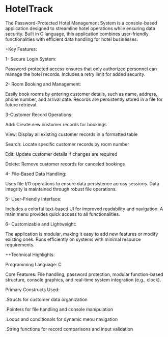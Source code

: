 # HotelTrack

The Password-Protected Hotel Management System is a console-based application designed to streamline hotel operations while ensuring data security. Built in C language, this application combines user-friendly functionalities with efficient data handling for hotel businesses.

+Key Features:

1- Secure Login System:

Password-protected access ensures that only authorized personnel can manage the hotel records.
Includes a retry limit for added security.

2- Room Booking and Management:

Easily book rooms by entering customer details, such as name, address, phone number, and arrival date.
Records are persistently stored in a file for future retrieval.

3-Customer Record Operations:

Add: Create new customer records for bookings

View: Display all existing customer records in a formatted table

Search: Locate specific customer records by room number

Edit: Update customer details if changes are required

Delete: Remove customer records for canceled bookings

4- File-Based Data Handling:

Uses file I/O operations to ensure data persistence across sessions.
Data integrity is maintained through robust file operations.

5- User-Friendly Interface:

Includes a colorful text-based UI for improved readability and navigation.
A main menu provides quick access to all functionalities.

6- Customizable and Lightweight:

The application is modular, making it easy to add new features or modify existing ones.
Runs efficiently on systems with minimal resource requirements.


++Technical Highlights:

Programming Language: C

Core Features: File handling, password protection, modular function-based structure, console graphics, and real-time system integration (e.g., clock).

Primary Constructs Used:

.Structs for customer data organization

.Pointers for file handling and console manipulation

.Loops and conditionals for dynamic menu navigation

.String functions for record comparisons and input validation

